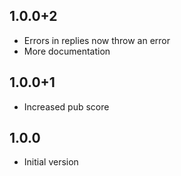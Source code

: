 ## 1.0.0+2

* Errors in replies now throw an error
* More documentation

## 1.0.0+1

* Increased pub score

## 1.0.0

* Initial version

